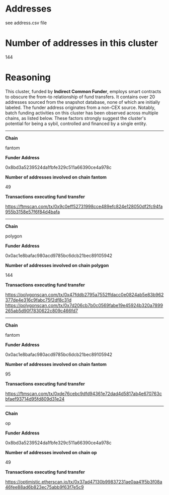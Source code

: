 # Addresses

see address.csv file

# Number of addresses in this cluster

144

# Reasoning

This cluster, funded by **Indirect Common Funder**, employs smart contracts to obscure the from-to relationship of fund transfers. It contains over 20 addresses sourced from the snapshot database, none of which are initially labeled. The funder address originates from a non-CEX source. Notably, batch funding activities on this cluster has been observed across multiple chains, as listed below. These factors strongly suggest the cluster's potential for being a sybil, controlled and financed by a single entity.


---

**Chain**

fantom

**Funder Address**

0x8bd3a5239524da1fbfe329c511a66390ce4a978c

**Number of addresses involved on chain fantom**

49

**Transactions executing fund transfer**

https://ftmscan.com/tx/0x9c0eff52731998cce489efc824e128050df2fc94fa955b3158e57f6f84d4bafa


---

**Chain**

polygon

**Funder Address**

0x0ac1e8bafac980acd9785bc6dcb21bec89105942

**Number of addresses involved on chain polygon**

144

**Transactions executing fund transfer**

https://polygonscan.com/tx/0x47fddb2795a7552ffdacc0e0824ab5e83b962377de4e316c9fabc75f2df8c31d
https://polygonscan.com/tx/0x7d206cb7b0c0569fabe19e45924b320a7899265ab5d90f7830622c809c466fd7


---

**Chain**

fantom

**Funder Address**

0x0ac1e8bafac980acd9785bc6dcb21bec89105942

**Number of addresses involved on chain fantom**

95

**Transactions executing fund transfer**

https://ftmscan.com/tx/0xde76cebc9dfd94361e72dad4d5817ab4e670763cbfaef93714d95fd809d31e24


---

**Chain**

op

**Funder Address**

0x8bd3a5239524da1fbfe329c511a66390ce4a978c

**Number of addresses involved on chain op**

49

**Transactions executing fund transfer**

https://optimistic.etherscan.io/tx/0x37ad47130b99837231ae0aa41f5b3f08a46fee88ad6b823ec75abb9f63f7e5c9

